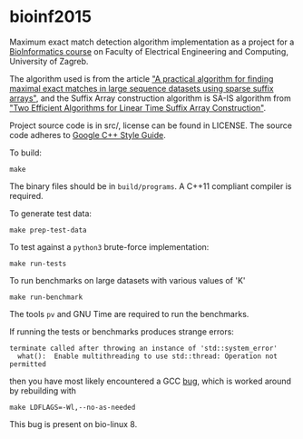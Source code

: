 bioinf2015
==========

Maximum exact match detection algorithm implementation as a project for a [BioInformatics course](http://www.fer.unizg.hr/en/course/bio)
on Faculty of Electrical Engineering and Computing, University of Zagreb.

The algorithm used is from the article ["A practical algorithm for finding maximal exact matches in large sequence datasets using sparse suffix arrays"](http://bioinformatics.oxfordjournals.org/content/25/13/1609.long),
and the Suffix Array construction algorithm is SA-IS algorithm from ["Two Efficient Algorithms for Linear Time Suffix Array Construction"](http://www.computer.org/csdl/trans/tc/2011/10/ttc2011101471-abs.html).

Project source code is in src/, license can be found in LICENSE.
The source code adheres to [Google C++ Style Guide](http://google-styleguide.googlecode.com/svn/trunk/cppguide.html).

To build:

    make

The binary files should be in `build/programs`. A C++11 compliant compiler is required.

To generate test data:

    make prep-test-data

To test against a `python3` brute-force implementation:

    make run-tests
    
To run benchmarks on large datasets with various values of 'K'

    make run-benchmark
    
The tools `pv` and GNU Time are required to run the benchmarks.

If running the tests or benchmarks produces strange errors:

    terminate called after throwing an instance of 'std::system_error'
      what():  Enable multithreading to use std::thread: Operation not permitted

then you have most likely encountered a GCC [bug](https://bugs.launchpad.net/ubuntu/+source/gcc-defaults/+bug/1228201), which is worked around by rebuilding with

    make LDFLAGS=-Wl,--no-as-needed

This bug is present on bio-linux 8. 

